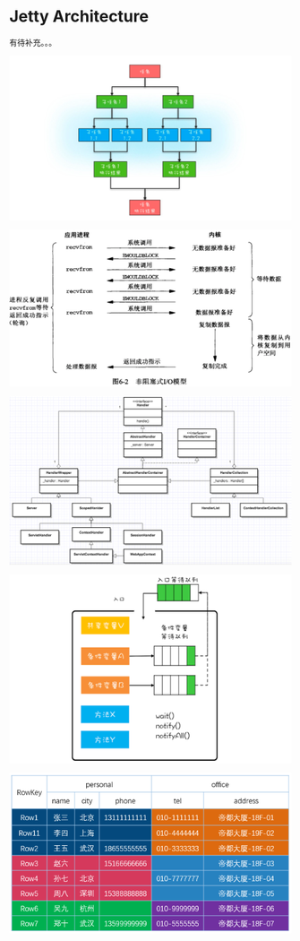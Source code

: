# Jetty Architecture

有待补充。。。

![](../../.gitbook/assets/image%20%28184%29.png)

![](../../.gitbook/assets/image%20%28123%29.png)

![](../../.gitbook/assets/image%20%2829%29.png)

![](../../.gitbook/assets/image%20%28190%29.png)

![](../../.gitbook/assets/image%20%28171%29.png)



